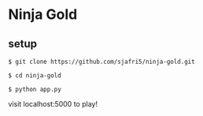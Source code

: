 # Ninja Gold

## setup
`$ git clone https://github.com/sjafri5/ninja-gold.git`

`$ cd ninja-gold`

`$ python app.py`

visit localhost:5000 to play!
